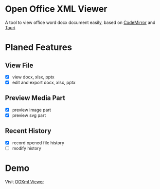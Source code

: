 # Open Office XML Viewer

A tool to view office word docx document easily,
based on [CodeMirror](https://github.com/codemirror/codemirror.next/) and [Tauri](https://github.com/tauri-apps/tauri).

# Planed Features

## View File

- [x] view docx, xlsx, pptx
- [x] edit and export docx, xlsx, pptx

## Preview Media Part

- [x] preview image part
- [x] preview svg part

## Recent History

- [x] record opened file history
- [ ] modify history

# Demo

Visit [OOXml Viewer](https://priestch.github.io/ooxml-viewer/)
